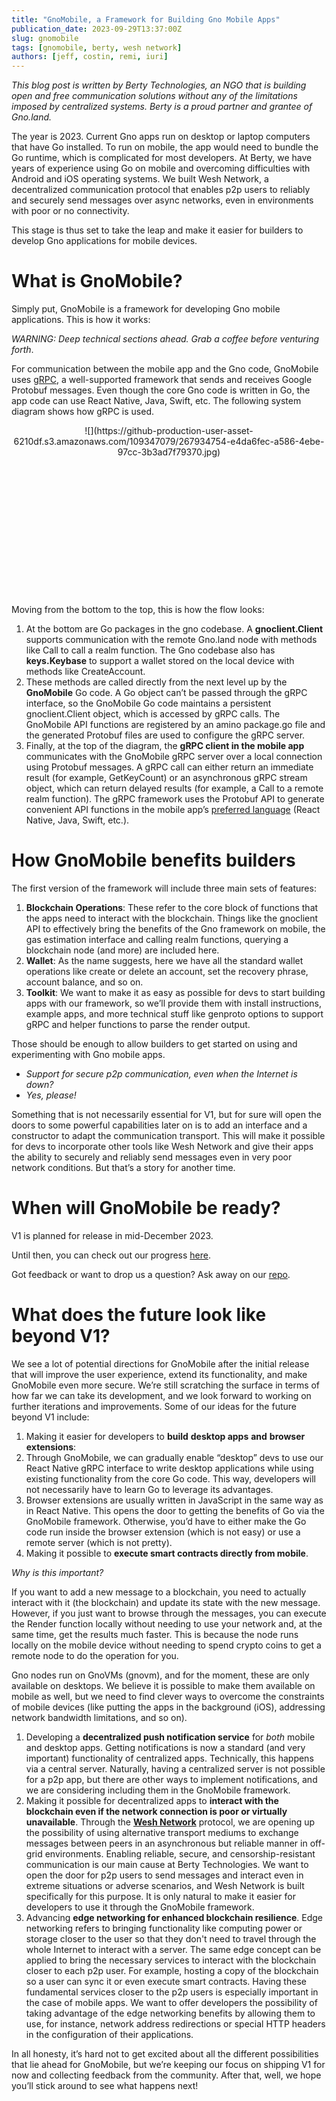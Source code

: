 ```yaml
---
title: "GnoMobile, a Framework for Building Gno Mobile Apps"
publication_date: 2023-09-29T13:37:00Z
slug: gnomobile
tags: [gnomobile, berty, wesh network]
authors: [jeff, costin, remi, iuri]
---
```


*This blog post is written by Berty Technologies, an NGO that is building open and free communication solutions without any of the limitations imposed by centralized systems. Berty is a proud partner and grantee of Gno.land.*

The year is 2023. Current Gno apps run on desktop or laptop computers that have Go installed. To run on mobile, the app would need to bundle the Go runtime, which is complicated for most developers. At Berty, we have years of experience using Go on mobile and overcoming difficulties with Android and iOS operating systems. We built Wesh Network, a decentralized communication protocol that enables p2p users to reliably and securely send messages over async networks, even in environments with poor or no connectivity.

This stage is thus set to take the leap and make it easier for builders to develop Gno applications for mobile devices.

# What is GnoMobile?

Simply put, GnoMobile is a framework for developing Gno mobile applications. This is how it works:

*WARNING: Deep technical sections ahead. Grab a coffee before venturing forth*.

For communication between the mobile app and the Gno code, GnoMobile uses [gRPC](https://grpc.io/), a well-supported framework that sends and receives Google Protobuf messages. Even though the core Gno code is written in Go, the app code can use React Native, Java, Swift, etc. The following system diagram shows how gRPC is used.

<div align="center">
    ![](https://github-production-user-asset-6210df.s3.amazonaws.com/109347079/267934754-e4da6fec-a586-4ebe-97cc-3b3ad7f79370.jpg)
</div>
</br>
</br>
</br>
</br>
</br>
</br>
</br>
</br>
</br>
</br>
</br>
</br>
&nbsp;

Moving from the bottom to the top, this is how the flow looks:

1. At the bottom are Go packages in the gno codebase. A **gnoclient.Client** supports communication with the remote Gno.land node with methods like Call to call a realm function. The Gno codebase also has **keys.Keybase** to support a wallet stored on the local device with methods like CreateAccount.
2. These methods are called directly from the next level up by the **GnoMobile** Go code. A Go object can’t be passed through the gRPC interface, so the GnoMobile Go code maintains a persistent gnoclient.Client object, which is accessed by gRPC calls. The GnoMobile API functions are registered by an amino package.go file and the generated Protobuf files are used to configure the gRPC server.
3. Finally, at the top of the diagram, the **gRPC client in the mobile app** communicates with the GnoMobile gRPC server over a local connection using Protobuf messages. A gRPC call can either return an immediate result (for example, GetKeyCount) or an asynchronous gRPC stream object, which can return delayed results (for example, a Call to a remote realm function). The gRPC framework uses the Protobuf API to generate convenient API functions in the mobile app’s [preferred language](https://grpc.io/docs/languages) (React Native, Java, Swift, etc.).

# How GnoMobile benefits builders

The first version of the framework will include three main sets of features:

1. **Blockchain Operations**: These refer to the core block of functions that the apps need to interact with the blockchain. Things like the gnoclient API to effectively bring the benefits of the Gno framework on mobile, the gas estimation interface and calling realm functions, querying a blockchain node (and more) are included here.
2. **Wallet**: As the name suggests, here we have all the standard wallet operations like create or delete an account, set the recovery phrase, account balance, and so on.
3. **Toolkit**: We want to make it as easy as possible for devs to start building apps with our framework, so we’ll provide them with install instructions, example apps, and more technical stuff like genproto options to support gRPC and helper functions to parse the render output.

Those should be enough to allow builders to get started on using and experimenting with Gno mobile apps.

- *Support for secure p2p communication, even when the Internet is down?*
- *Yes, please!*

Something that is not necessarily essential for V1, but for sure will open the doors to some powerful capabilities later on is to add an interface and a constructor to adapt the communication transport. This will make it possible for devs to incorporate other tools like Wesh Network and give their apps the ability to securely and reliably send messages even in very poor network conditions. But that’s a story for another time.

# When will GnoMobile be ready?

V1 is planned for release in mid-December 2023.

Until then, you can check out our progress [here](https://github.com/gnolang/hackerspace/issues/28).

Got feedback or want to drop us a question? Ask away on our [repo](https://github.com/gnolang/gnomobile/issues).

# What does the future look like beyond V1?

We see a lot of potential directions for GnoMobile after the initial release that will improve the user experience, extend its functionality, and make GnoMobile even more secure. We’re still scratching the surface in terms of how far we can take its development, and we look forward to working on further iterations and improvements. Some of our ideas for the future beyond V1 include:

1. Making it easier for developers to **build** **desktop apps** **and** **browser extensions**:
2. Through GnoMobile, we can gradually enable “desktop” devs to use our React Native gRPC interface to write desktop applications while using existing functionality from the core Go code. This way, developers will not necessarily have to learn Go to leverage its advantages.
3. Browser extensions are usually written in JavaScript in the same way as in React Native. This opens the door to getting the benefits of Go via the GnoMobile framework. Otherwise, you’d have to either make the Go code run inside the browser extension (which is not easy) or use a remote server (which is not pretty).
4. Making it possible to **execute smart contracts directly from mobile**.

*Why is this important?*

If you want to add a new message to a blockchain, you need to actually interact with it (the blockchain) and update its state with the new message. However, if you just want to browse through the messages, you can execute the Render function locally without needing to use your network and, at the same time, get the results much faster. This is because the node runs locally on the mobile device without needing to spend crypto coins to get a remote node to do the operation for you.

Gno nodes run on GnoVMs (gnovm), and for the moment, these are only available on desktops. We believe it is possible to make them available on mobile as well, but we need to find clever ways to overcome the constraints of mobile devices (like putting the apps in the background (iOS), addressing network bandwidth limitations, and so on).

1. Developing a **decentralized push notification service** for *both* mobile and desktop apps. Getting notifications is now a standard (and very important) functionality of centralized apps. Technically, this happens via a central server. Naturally, having a centralized server is not possible for a p2p app, but there are other ways to implement notifications, and we are considering including them in the GnoMobile framework.
2. Making it possible for decentralized apps to **interact with the blockchain even if the network connection is poor or virtually unavailable**. Through the **[Wesh Network](https://wesh.network/)** protocol, we are opening up the possibility of using alternative transport mediums to exchange messages between peers in an asynchronous but reliable manner in off-grid environments. Enabling reliable, secure, and censorship-resistant communication is our main cause at Berty Technologies. We want to open the door for p2p users to send messages and interact even in extreme situations or adverse scenarios, and Wesh Network is built specifically for this purpose. It is only natural to make it easier for developers to use it through the GnoMobile framework.
3. Advancing **edge networking for enhanced blockchain resilience**. Edge networking refers to bringing functionality like computing power or storage closer to the user so that they don't need to travel through the whole Internet to interact with a server. The same edge concept can be applied to bring the necessary services to interact with the blockchain closer to each p2p user. For example, hosting a copy of the blockchain so a user can sync it or even execute smart contracts. Having these fundamental services closer to the p2p users is especially important in the case of mobile apps. We want to offer developers the possibility of taking advantage of the edge networking benefits by allowing them to use, for instance, network address redirections or special HTTP headers in the configuration of their applications.

In all honesty, it’s hard not to get excited about all the different possibilities that lie ahead for GnoMobile, but we’re keeping our focus on shipping V1 for now and collecting feedback from the community. After that, well, we hope you’ll stick around to see what happens next!
